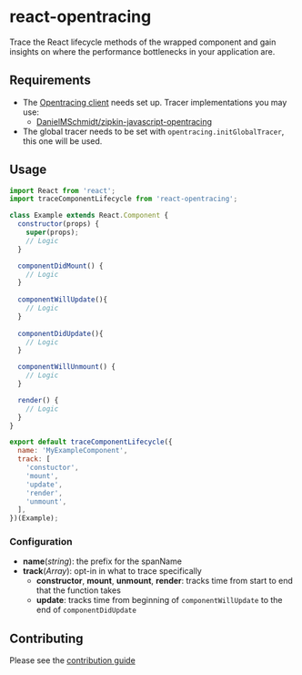 # react-opentracing

Trace the React lifecycle methods of the wrapped component and gain insights on where the performance bottlenecks in your application are.

## Requirements

- The [Opentracing client](https://github.com/opentracing/opentracing-javascript) needs set up. Tracer implementations you may use:
  - [DanielMSchmidt/zipkin-javascript-opentracing](https://github.com/DanielMSchmidt/zipkin-javascript-opentracing)
- The global tracer needs to be set with `opentracing.initGlobalTracer`, this one will be used.

## Usage


```js
import React from 'react';
import traceComponentLifecycle from 'react-opentracing';

class Example extends React.Component {
  constructor(props) {
    super(props);
    // Logic
  }

  componentDidMount() {
    // Logic
  }
  
  componentWillUpdate(){
    // Logic
  }
  
  componentDidUpdate(){
    // Logic
  }

  componentWillUnmount() {
    // Logic
  }

  render() {
    // Logic
  }
}

export default traceComponentLifecycle({
  name: 'MyExampleComponent',
  track: [
    'constuctor',
    'mount',
    'update',
    'render',
    'unmount',
  ],
})(Example);
```

### Configuration

- **name**(*string*): the prefix for the spanName
- **track**(*Array<string>*): opt-in in what to trace specifically
  - **constructor**, **mount**, **unmount**, **render**: tracks time from start to end that the function takes
  - **update**: tracks time from beginning of `componentWillUpdate` to the end of `componentDidUpdate`
  
## Contributing

Please see the [contribution guide](./CONTRIBUTING.md)
